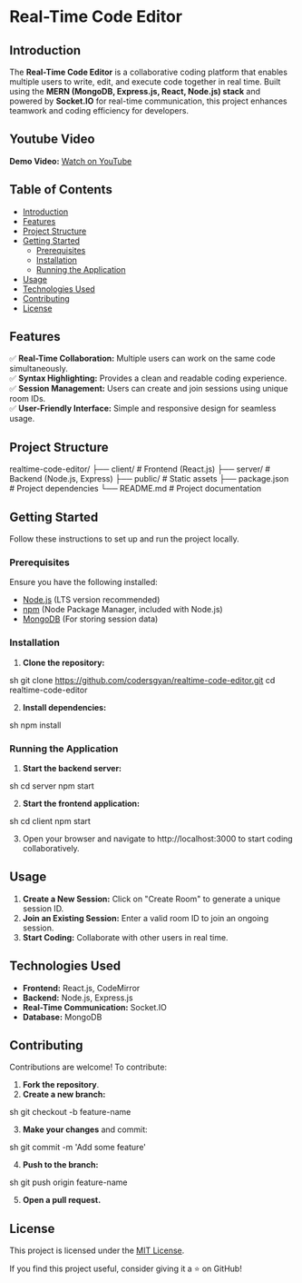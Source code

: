 # Real-Time Code Editor


## Introduction

The **Real-Time Code Editor** is a collaborative coding platform that enables multiple users to write, edit, and execute code together in real time. Built using the **MERN (MongoDB, Express.js, React, Node.js) stack** and powered by **Socket.IO** for real-time communication, this project enhances teamwork and coding efficiency for developers.

## Youtube Video
**Demo Video:** [Watch on YouTube]([https://www.youtube.com/watch?v=o4RimBKXyoY])

## Table of Contents

- [Introduction](#introduction)
- [Features](#features)
- [Project Structure](#project-structure)
- [Getting Started](#getting-started)
    - [Prerequisites](#prerequisites)
    - [Installation](#installation)
    - [Running the Application](#running-the-application)
- [Usage](#usage)
- [Technologies Used](#technologies-used)
- [Contributing](#contributing)
- [License](#license)

## Features

✅ **Real-Time Collaboration:** Multiple users can work on the same code simultaneously.  
✅ **Syntax Highlighting:** Provides a clean and readable coding experience.  
✅ **Session Management:** Users can create and join sessions using unique room IDs.  
✅ **User-Friendly Interface:** Simple and responsive design for seamless usage.

## Project Structure

realtime-code-editor/
├── client/        # Frontend (React.js)
├── server/        # Backend (Node.js, Express)
├── public/        # Static assets
├── package.json   # Project dependencies
└── README.md      # Project documentation


## Getting Started

Follow these instructions to set up and run the project locally.

### Prerequisites

Ensure you have the following installed:

- [Node.js](https://nodejs.org/) (LTS version recommended)
- [npm](https://www.npmjs.com/) (Node Package Manager, included with Node.js)
- [MongoDB](https://www.mongodb.com/) (For storing session data)

### Installation

1. **Clone the repository:**

    
sh
    git clone https://github.com/codersgyan/realtime-code-editor.git
    cd realtime-code-editor


2. **Install dependencies:**

    
sh
    npm install


### Running the Application

1. **Start the backend server:**

    
sh
    cd server
    npm start


2. **Start the frontend application:**

    
sh
    cd client
    npm start


3. Open your browser and navigate to http://localhost:3000 to start coding collaboratively.

## Usage

1. **Create a New Session:** Click on "Create Room" to generate a unique session ID.
2. **Join an Existing Session:** Enter a valid room ID to join an ongoing session.
3. **Start Coding:** Collaborate with other users in real time.

## Technologies Used

- **Frontend:** React.js, CodeMirror
- **Backend:** Node.js, Express.js
- **Real-Time Communication:** Socket.IO
- **Database:** MongoDB

## Contributing

Contributions are welcome! To contribute:

1. **Fork the repository**.
2. **Create a new branch:**

    
sh
    git checkout -b feature-name


3. **Make your changes** and commit:

    
sh
    git commit -m 'Add some feature'


4. **Push to the branch:**

    
sh
    git push origin feature-name


5. **Open a pull request.**

## License

This project is licensed under the [MIT License](LICENSE).


If you find this project useful, consider giving it a ⭐ on GitHub!
